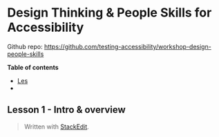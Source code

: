 # Design Thinking & People Skills for Accessibility

Github repo: https://github.com/testing-accessibility/workshop-design-people-skills

**Table of contents**
- [Les]()
- 
## Lesson 1 - Intro & overview

> Written with [StackEdit](https://stackedit.io/).
<!--stackedit_data:
eyJoaXN0b3J5IjpbMTQwMjU4ODE2Nl19
-->